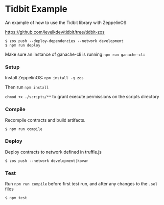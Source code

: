 # Tidbit Example

An example of how to use the Tidbit library with ZeppelinOS

https://github.com/levelkdev/tidbit/tree/tidbit-zos

```
$ zos push --deploy-dependencies --network development
$ npm run deploy
```
Make sure an instance of ganache-cli is running `npm run ganache-cli`

### Setup

Install ZeppelinOS: `npm install -g zos`

Then run `npm install`

`chmod +x ./scripts/**` to grant execute permissions on the scripts directory

### Compile

Recompile contracts and build artifacts.

```
$ npm run compile
```

### Deploy

Deploy contracts to network defined in truffle.js

```
$ zos push --network development|kovan
```

### Test

Run `npm run compile` before first test run, and after any changes to the `.sol` files

```
$ npm test
```
